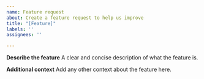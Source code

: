 ```yaml
---
name: Feature request
about: Create a feature request to help us improve
title: "[Feature]"
labels: ''
assignees: ''

---
```


**Describe the feature**
A clear and concise description of what the feature is.

**Additional context**
Add any other context about the feature here.